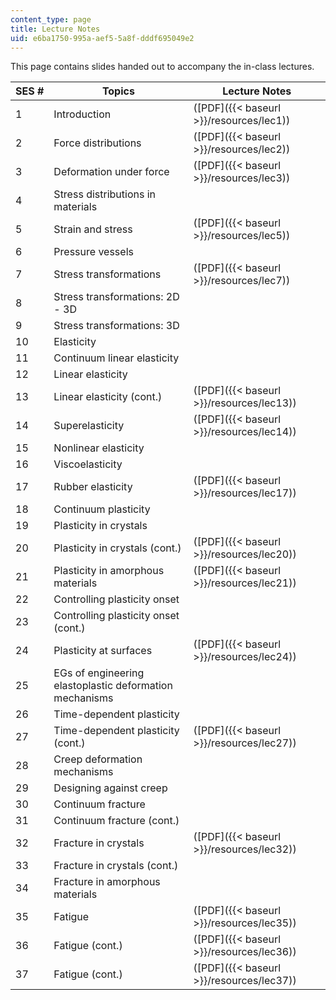 ```yaml
---
content_type: page
title: Lecture Notes
uid: e6ba1750-995a-aef5-5a8f-dddf695049e2
---
```


This page contains slides handed out to accompany the in-class lectures.

| SES # | Topics | Lecture Notes |
| --- | --- | --- |
| 1 | Introduction | ([PDF]({{< baseurl >}}/resources/lec1)) |
| 2 | Force distributions | ([PDF]({{< baseurl >}}/resources/lec2)) |
| 3 | Deformation under force | ([PDF]({{< baseurl >}}/resources/lec3)) |
| 4 | Stress distributions in materials | &nbsp; |
| 5 | Strain and stress | ([PDF]({{< baseurl >}}/resources/lec5)) |
| 6 | Pressure vessels | &nbsp; |
| 7 | Stress transformations | ([PDF]({{< baseurl >}}/resources/lec7)) |
| 8 | Stress transformations: 2D - 3D | &nbsp; |
| 9 | Stress transformations: 3D | &nbsp; |
| 10 | Elasticity | &nbsp; |
| 11 | Continuum linear elasticity | &nbsp; |
| 12 | Linear elasticity | &nbsp; |
| 13 | Linear elasticity (cont.) | ([PDF]({{< baseurl >}}/resources/lec13)) |
| 14 | Superelasticity | ([PDF]({{< baseurl >}}/resources/lec14)) |
| 15 | Nonlinear elasticity | &nbsp; |
| 16 | Viscoelasticity | &nbsp; |
| 17 | Rubber elasticity | ([PDF]({{< baseurl >}}/resources/lec17)) |
| 18 | Continuum plasticity | &nbsp; |
| 19 | Plasticity in crystals | &nbsp; |
| 20 | Plasticity in crystals (cont.) | ([PDF]({{< baseurl >}}/resources/lec20)) |
| 21 | Plasticity in amorphous materials | ([PDF]({{< baseurl >}}/resources/lec21)) |
| 22 | Controlling plasticity onset | &nbsp; |
| 23 | Controlling plasticity onset (cont.) | &nbsp; |
| 24 | Plasticity at surfaces | ([PDF]({{< baseurl >}}/resources/lec24)) |
| 25 | EGs of engineering elastoplastic deformation mechanisms | &nbsp; |
| 26 | Time-dependent plasticity | &nbsp; |
| 27 | Time-dependent plasticity (cont.) | ([PDF]({{< baseurl >}}/resources/lec27)) |
| 28 | Creep deformation mechanisms | &nbsp; |
| 29 | Designing against creep | &nbsp; |
| 30 | Continuum fracture | &nbsp; |
| 31 | Continuum fracture (cont.) | &nbsp; |
| 32 | Fracture in crystals | ([PDF]({{< baseurl >}}/resources/lec32)) |
| 33 | Fracture in crystals (cont.) | &nbsp; |
| 34 | Fracture in amorphous materials | &nbsp; |
| 35 | Fatigue | ([PDF]({{< baseurl >}}/resources/lec35)) |
| 36 | Fatigue (cont.) | ([PDF]({{< baseurl >}}/resources/lec36)) |
| 37 | Fatigue (cont.) | ([PDF]({{< baseurl >}}/resources/lec37))